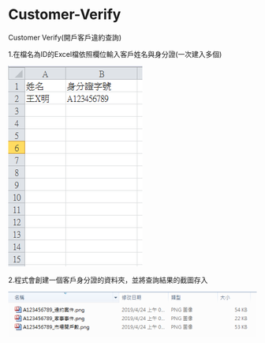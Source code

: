 # Customer-Verify
Customer Verify(開戶客戶違約查詢)

1.在檔名為ID的Excel檔依照欄位輸入客戶姓名與身分證(一次建入多個)

![image](EXCEL1.PNG)


2.程式會創建一個客戶身分證的資料夾，並將查詢結果的截圖存入


![image](PIC1.PNG)

